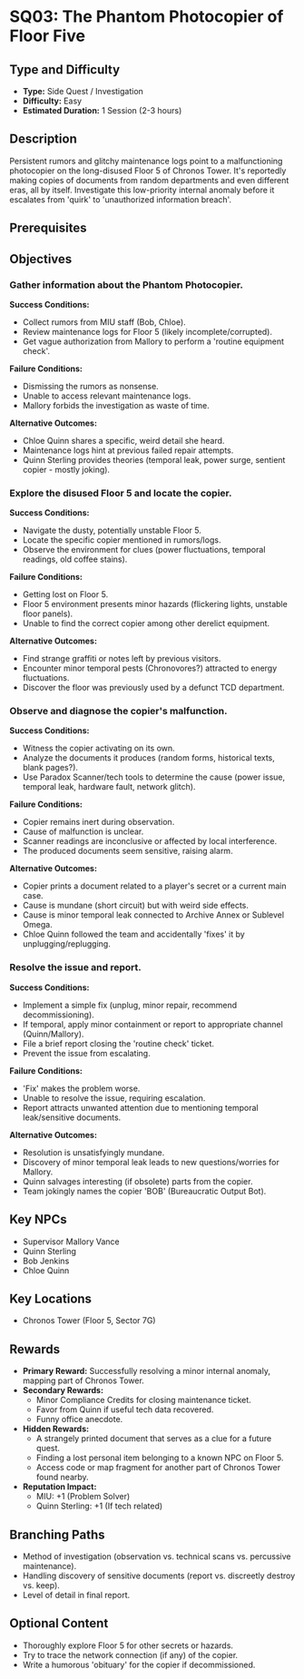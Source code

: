 # SQ03: The Phantom Photocopier of Floor Five

## Type and Difficulty
- **Type:** Side Quest / Investigation
- **Difficulty:** Easy
- **Estimated Duration:** 1 Session (2-3 hours)

## Description
Persistent rumors and glitchy maintenance logs point to a malfunctioning photocopier on the long-disused Floor 5 of Chronos Tower. It's reportedly making copies of documents from random departments and even different eras, all by itself. Investigate this low-priority internal anomaly before it escalates from 'quirk' to 'unauthorized information breach'.

## Prerequisites


## Objectives
### Gather information about the Phantom Photocopier.

**Success Conditions:**
- Collect rumors from MIU staff (Bob, Chloe).
- Review maintenance logs for Floor 5 (likely incomplete/corrupted).
- Get vague authorization from Mallory to perform a 'routine equipment check'.

**Failure Conditions:**
- Dismissing the rumors as nonsense.
- Unable to access relevant maintenance logs.
- Mallory forbids the investigation as waste of time.

**Alternative Outcomes:**
- Chloe Quinn shares a specific, weird detail she heard.
- Maintenance logs hint at previous failed repair attempts.
- Quinn Sterling provides theories (temporal leak, power surge, sentient copier - mostly joking).
### Explore the disused Floor 5 and locate the copier.

**Success Conditions:**
- Navigate the dusty, potentially unstable Floor 5.
- Locate the specific copier mentioned in rumors/logs.
- Observe the environment for clues (power fluctuations, temporal readings, old coffee stains).

**Failure Conditions:**
- Getting lost on Floor 5.
- Floor 5 environment presents minor hazards (flickering lights, unstable floor panels).
- Unable to find the correct copier among other derelict equipment.

**Alternative Outcomes:**
- Find strange graffiti or notes left by previous visitors.
- Encounter minor temporal pests (Chronovores?) attracted to energy fluctuations.
- Discover the floor was previously used by a defunct TCD department.
### Observe and diagnose the copier's malfunction.

**Success Conditions:**
- Witness the copier activating on its own.
- Analyze the documents it produces (random forms, historical texts, blank pages?).
- Use Paradox Scanner/tech tools to determine the cause (power issue, temporal leak, hardware fault, network glitch).

**Failure Conditions:**
- Copier remains inert during observation.
- Cause of malfunction is unclear.
- Scanner readings are inconclusive or affected by local interference.
- The produced documents seem sensitive, raising alarm.

**Alternative Outcomes:**
- Copier prints a document related to a player's secret or a current main case.
- Cause is mundane (short circuit) but with weird side effects.
- Cause is minor temporal leak connected to Archive Annex or Sublevel Omega.
- Chloe Quinn followed the team and accidentally 'fixes' it by unplugging/replugging.
### Resolve the issue and report.

**Success Conditions:**
- Implement a simple fix (unplug, minor repair, recommend decommissioning).
- If temporal, apply minor containment or report to appropriate channel (Quinn/Mallory).
- File a brief report closing the 'routine check' ticket.
- Prevent the issue from escalating.

**Failure Conditions:**
- 'Fix' makes the problem worse.
- Unable to resolve the issue, requiring escalation.
- Report attracts unwanted attention due to mentioning temporal leak/sensitive documents.

**Alternative Outcomes:**
- Resolution is unsatisfyingly mundane.
- Discovery of minor temporal leak leads to new questions/worries for Mallory.
- Quinn salvages interesting (if obsolete) parts from the copier.
- Team jokingly names the copier 'BOB' (Bureaucratic Output Bot).

## Key NPCs
- Supervisor Mallory Vance
- Quinn Sterling
- Bob Jenkins
- Chloe Quinn

## Key Locations
- Chronos Tower (Floor 5, Sector 7G)

## Rewards
- **Primary Reward:** Successfully resolving a minor internal anomaly, mapping part of Chronos Tower.
- **Secondary Rewards:**
  - Minor Compliance Credits for closing maintenance ticket.
  - Favor from Quinn if useful tech data recovered.
  - Funny office anecdote.
- **Hidden Rewards:**
  - A strangely printed document that serves as a clue for a future quest.
  - Finding a lost personal item belonging to a known NPC on Floor 5.
  - Access code or map fragment for another part of Chronos Tower found nearby.
- **Reputation Impact:**
  - MIU: +1 (Problem Solver)
  - Quinn Sterling: +1 (If tech related)

## Branching Paths
- Method of investigation (observation vs. technical scans vs. percussive maintenance).
- Handling discovery of sensitive documents (report vs. discreetly destroy vs. keep).
- Level of detail in final report.

## Optional Content
- Thoroughly explore Floor 5 for other secrets or hazards.
- Try to trace the network connection (if any) of the copier.
- Write a humorous 'obituary' for the copier if decommissioned.
